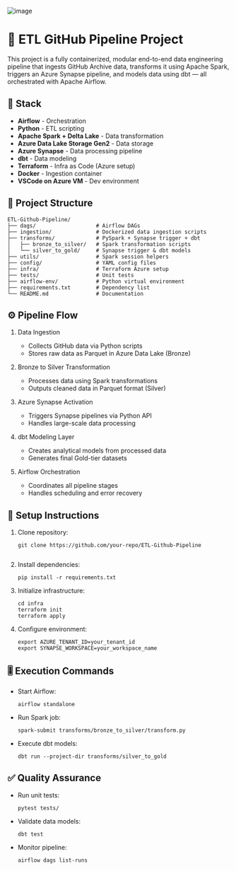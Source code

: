 ![image](https://github.com/user-attachments/assets/4a1b8b5b-1b8e-4363-b475-f9f85cdf3c64)


# 🚀 ETL GitHub Pipeline Project

This project is a fully containerized, modular end-to-end data engineering pipeline that ingests GitHub Archive data, transforms it using Apache Spark, triggers an Azure Synapse pipeline, and models data using dbt — all orchestrated with Apache Airflow.

## 🔧 Stack

- **Airflow** - Orchestration  
- **Python** - ETL scripting  
- **Apache Spark + Delta Lake** - Data transformation  
- **Azure Data Lake Storage Gen2** - Data storage  
- **Azure Synapse** - Data processing pipeline  
- **dbt** - Data modeling  
- **Terraform** - Infra as Code (Azure setup)  
- **Docker** - Ingestion container  
- **VSCode on Azure VM** - Dev environment  

## 📁 Project Structure

```text
ETL-Github-Pipeline/
├── dags/                   # Airflow DAGs
├── ingestion/              # Dockerized data ingestion scripts
├── transforms/             # PySpark + Synapse trigger + dbt
│   ├── bronze_to_silver/   # Spark transformation scripts
│   └── silver_to_gold/     # Synapse trigger & dbt models
├── utils/                  # Spark session helpers
├── config/                 # YAML config files
├── infra/                  # Terraform Azure setup
├── tests/                  # Unit tests
├── airflow-env/            # Python virtual environment
├── requirements.txt        # Dependency list
└── README.md               # Documentation
```
## ⚙️ Pipeline Flow
1. Data Ingestion  
   - Collects GitHub data via Python scripts  
   - Stores raw data as Parquet in Azure Data Lake (Bronze)  

2. Bronze to Silver Transformation  
   - Processes data using Spark transformations  
   - Outputs cleaned data in Parquet format (Silver)  

3. Azure Synapse Activation  
   - Triggers Synapse pipelines via Python API  
   - Handles large-scale data processing  

4. dbt Modeling Layer  
   - Creates analytical models from processed data  
   - Generates final Gold-tier datasets  

5. Airflow Orchestration  
   - Coordinates all pipeline stages  
   - Handles scheduling and error recovery  

## 🚦 Setup Instructions
1. Clone repository:
   ```
   git clone https://github.com/your-repo/ETL-Github-Pipeline  
  
3. Install dependencies:
   ```
   pip install -r requirements.txt  

5. Initialize infrastructure:
   ```
   cd infra  
   terraform init  
   terraform apply  

7. Configure environment:
   ```
   export AZURE_TENANT_ID=your_tenant_id  
   export SYNAPSE_WORKSPACE=your_workspace_name  

## 🎚 Execution Commands
- Start Airflow:
  ```
  airflow standalone  

- Run Spark job:
  ```
  spark-submit transforms/bronze_to_silver/transform.py  

- Execute dbt models:
  ```
  dbt run --project-dir transforms/silver_to_gold  

## ✅ Quality Assurance
- Run unit tests:
  ```
  pytest tests/  

- Validate data models:
  ```
  dbt test  

- Monitor pipeline:
  ```
  airflow dags list-runs  
